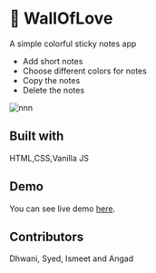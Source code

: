 # 📗 WallOfLove
A simple colorful sticky notes app

- Add short notes
- Choose different colors for notes
- Copy the notes
- Delete the notes

![nnn]()

 
## Built with
HTML,CSS,Vanilla JS

## Demo
You can see live demo [here]().

## Contributors
Dhwani, Syed, Ismeet and Angad




